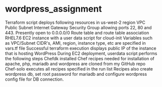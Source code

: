 # wordpress_assignment

Terraform script deploys following resources in us-west-2 region
  VPC
  Public Subnet
  Internet Gateway
  Security Group allowing ports 22, 80 and 443. Presently open to 0.0.0.0/0
  Route table and route table association
  RHEL7.6 EC2 instance with a user data script for cloud-init
Variables such as VPC/Subnet CIDR's, AMI, region, instance type, etc are specified in vars.tf file
Successful terraform execution displays public IP of the instance that is hosting WordPress
During EC2 deployment, userdata script performs the following steps
  Chefdk installed 
  Chef recipes needed for installation of apache, php, mariadb and wordpress are cloned from my GitHub repo
  Chef-solo executes all recipes specified in the run list
  Recipes also create wordpress db, set root password for mariadb and configure wordpress config file for DB connection.
